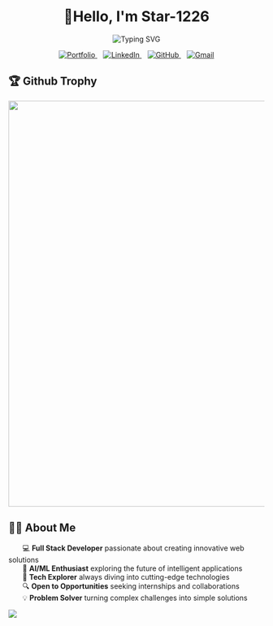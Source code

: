 <div align="center"> 

# 👋Hello, I'm Star-1226
![Typing SVG](https://readme-typing-svg.herokuapp.com?font=Fira+Code&size=28&pause=1000&color=38B2AC&center=true&vCenter=true&random=false&width=800&lines=AI+%26+Full+Stack+Developer+%F0%9F%9A%80;Always+Learning+New+Technologies+%F0%9F%8C%B1;Building+the+Future+with+Code+%F0%9F%92%BB)

<p align="center">
  <a href="https://star-1226.netlify.app/">
    <img src="https://img.shields.io/badge/Portfolio-FF5722?style=for-the-badge&logo=google-chrome&logoColor=white" alt="Portfolio" />
  </a>
  &nbsp;&nbsp;
  <a href="https://linkedin.com/in/mohan-krishna-thalla">
    <img src="https://img.shields.io/badge/LinkedIn-0A66C2?style=for-the-badge&logo=linkedin&logoColor=white" alt="LinkedIn" />
  </a>
  &nbsp;&nbsp;
  <a href="https://github.com/Star-1226">
    <img src="https://img.shields.io/badge/GitHub-181717?style=for-the-badge&logo=github&logoColor=white" alt="GitHub" />
  </a>
  &nbsp;&nbsp;
  <a href="mailto:goldenstardev1226@gmail.com">
    <img src="https://img.shields.io/badge/Gmail-D14836?style=for-the-badge&logo=gmail&logoColor=white" alt="Gmail" />
  </a>
</p>


## <div align="left">🏆 Github Trophy</div>

<img width=800 src="https://github-profile-trophy.vercel.app/?username=ryo-ma&column=10&theme=gruvbox&no-frame=true"/>

</div>

## <div align="left">👨‍💻 About Me</div>


&nbsp;&nbsp;&nbsp;&nbsp;&nbsp;&nbsp;&nbsp;💻 **Full Stack Developer** passionate about creating innovative web solutions  
&nbsp;&nbsp;&nbsp;&nbsp;&nbsp;&nbsp;&nbsp;🤖 **AI/ML Enthusiast** exploring the future of intelligent applications  
&nbsp;&nbsp;&nbsp;&nbsp;&nbsp;&nbsp;&nbsp;🚀 **Tech Explorer** always diving into cutting-edge technologies  
&nbsp;&nbsp;&nbsp;&nbsp;&nbsp;&nbsp;&nbsp;🔍 **Open to Opportunities** seeking internships and collaborations  
&nbsp;&nbsp;&nbsp;&nbsp;&nbsp;&nbsp;&nbsp;💡 **Problem Solver** turning complex challenges into simple solutions  



<img src="https://capsule-render.vercel.app/api?type=waving&color=gradient&height=100&section=footer"/>
